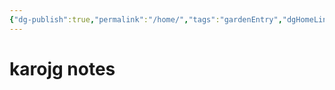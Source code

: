 ```yaml
---
{"dg-publish":true,"permalink":"/home/","tags":"gardenEntry","dgHomeLink":true,"dgPassFrontmatter":false}
---
```




# karojg notes